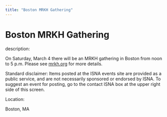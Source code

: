 ```yaml
---
title: "Boston MRKH Gathering"
---
```


# Boston MRKH Gathering

  
description:  
  


On Saturday, March 4 there will be an MRKH gathering in Boston from noon to 5 p.m. Please see [mrkh.org][1] for more details.

  
  


Standard disclaimer: Items posted at the ISNA events site are provided as a public service, and are not necessarily sponsored or endorsed by ISNA. To suggest an event for posting, go to the contact ISNA box at the upper right side of this screen.

  


  


  
Location:  
  
Boston, MA

 [1]: http://mrkh.org/